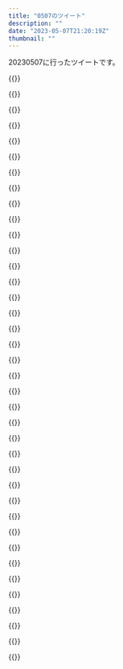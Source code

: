 ```yaml
---
title: "0507のツイート"
description: ""
date: "2023-05-07T21:20:19Z"
thumbnail: ""
---
```

20230507に行ったツイートです。
<!--more-->
{{<tweetlike text="必要とあらばね" screenname="jme/k.h (@JME_KH)" url="https://twitter.com/JME_KH/status/1655004090806718465?ref_src=twsrc%5Etfw" date="May 6 2023">}}

{{<tweetlike text="ケケラ、景和焚き付けるために手段選ばないの邪悪だなあ" screenname="jme/k.h (@JME_KH)" url="https://twitter.com/JME_KH/status/1655004821966159873?ref_src=twsrc%5Etfw" date="May 6 2023">}}

{{<tweetlike text="装備格差" screenname="jme/k.h (@JME_KH)" url="https://twitter.com/JME_KH/status/1655005016648974336?ref_src=twsrc%5Etfw" date="May 6 2023">}}

{{<tweetlike text="ギャンブルの失敗をギャンブルで取り戻そうとするのは良くない考え方だなあ" screenname="jme/k.h (@JME_KH)" url="https://twitter.com/JME_KH/status/1655006282368303105?ref_src=twsrc%5Etfw" date="May 6 2023">}}

{{<tweetlike text="くっころ" screenname="jme/k.h (@JME_KH)" url="https://twitter.com/JME_KH/status/1655009484228665346?ref_src=twsrc%5Etfw" date="May 6 2023">}}

{{<tweetlike text="シオカラだけ復活してるのか" screenname="jme/k.h (@JME_KH)" url="https://twitter.com/JME_KH/status/1655010101399547904?ref_src=twsrc%5Etfw" date="May 6 2023">}}

{{<tweetlike text="その合流は無理があるけど突っ込んだら駄目なところだな" screenname="jme/k.h (@JME_KH)" url="https://twitter.com/JME_KH/status/1655012000253251584?ref_src=twsrc%5Etfw" date="May 6 2023">}}

{{<tweetlike text="失恋" screenname="jme/k.h (@JME_KH)" url="https://twitter.com/JME_KH/status/1655012523278737409?ref_src=twsrc%5Etfw" date="May 6 2023">}}

{{<tweetlike text="マガオロチ" screenname="jme/k.h (@JME_KH)" url="https://twitter.com/JME_KH/status/1655012668443623424?ref_src=twsrc%5Etfw" date="May 6 2023">}}

{{<tweetlike text="クモの前に怪奇ってつけていいのか" screenname="jme/k.h (@JME_KH)" url="https://twitter.com/JME_KH/status/1655014154036744194?ref_src=twsrc%5Etfw" date="May 6 2023">}}

{{<tweetlike text="バスターMAX、飽きるから良くないな\nフォルダ考えてチップで戦うエグゼの良さを無くしちゃう\nでも4、聞くところによると面倒そうだからなあ" screenname="jme/k.h (@JME_KH)" url="https://twitter.com/JME_KH/status/1655027189363130369?ref_src=twsrc%5Etfw" date="May 6 2023">}}

{{<tweetlike text="3のバスターMAXはカウンター取れるから褒めてくれる感があるけど、4はそういうの無いからな\n取ったところでってのもあるけど" screenname="jme/k.h (@JME_KH)" url="https://twitter.com/JME_KH/status/1655031445805727746?ref_src=twsrc%5Etfw" date="May 6 2023">}}

{{<tweetlike text="ナッジスパロウ" screenname="jme/k.h (@JME_KH)" url="https://twitter.com/JME_KH/status/1655121927965671424?ref_src=twsrc%5Etfw" date="May 7 2023">}}

{{<tweetlike text="これは主人公" screenname="jme/k.h (@JME_KH)" url="https://twitter.com/JME_KH/status/1655122347257655296?ref_src=twsrc%5Etfw" date="May 7 2023">}}

{{<tweetlike text="負け獅子" screenname="jme/k.h (@JME_KH)" url="https://twitter.com/JME_KH/status/1655123672397660160?ref_src=twsrc%5Etfw" date="May 7 2023">}}

{{<tweetlike text="これは良くない前フリな気がするな" screenname="jme/k.h (@JME_KH)" url="https://twitter.com/JME_KH/status/1655124519605125121?ref_src=twsrc%5Etfw" date="May 7 2023">}}

{{<tweetlike text="浮いてるビットで振り下ろし防げるのか" screenname="jme/k.h (@JME_KH)" url="https://twitter.com/JME_KH/status/1655125742676738048?ref_src=twsrc%5Etfw" date="May 7 2023">}}

{{<tweetlike text="既存のモデルでプロンプト入れるだけで出した絵は他人にも簡単に出せるっていうことがクリエイティブ差が無いことに繋がるんかなあ\n欲しい絵を出すためにプロンプトの模索するっていうのは技能が必要といえば必要だけど" screenname="jme/k.h (@JME_KH)" url="https://twitter.com/JME_KH/status/1655166779197628417?ref_src=twsrc%5Etfw" date="May 7 2023">}}

{{<tweetlike text="そう考えると創造性みたいなのがあるって言われるにはアウトプットが良い上で他の人には簡単に真似できないっていう面が必要ってことかな\n\nそしてその考えを発展させていくと、AIで簡単な手順で出てくる絵に近い絵を描いてた人の創造性が後から奪われていくっていうことか？" screenname="jme/k.h (@JME_KH)" url="https://twitter.com/JME_KH/status/1655167618180055040?ref_src=twsrc%5Etfw" date="May 7 2023">}}

{{<tweetlike text="もしくは大半の人は現在のAI程度の創造性しか持っていない" screenname="jme/k.h (@JME_KH)" url="https://twitter.com/JME_KH/status/1655167821331177473?ref_src=twsrc%5Etfw" date="May 7 2023">}}

{{<tweetlike text="さすが忠勝、かすり傷すら負わない" screenname="jme/k.h (@JME_KH)" url="https://twitter.com/JME_KH/status/1655168329336909825?ref_src=twsrc%5Etfw" date="May 7 2023">}}

{{<tweetlike text="そこそこ見れる絵を出すための労力が過去一下がった時代にあって、どういろいろやっていくかがあれ\n技術を無くすことは難しいだろうからどうするか" screenname="jme/k.h (@JME_KH)" url="https://twitter.com/JME_KH/status/1655170735302905858?ref_src=twsrc%5Etfw" date="May 7 2023">}}

{{<tweetlike text="死亡フラグ的な" screenname="jme/k.h (@JME_KH)" url="https://twitter.com/JME_KH/status/1655170812310343681?ref_src=twsrc%5Etfw" date="May 7 2023">}}

{{<tweetlike text="完璧な策だ" screenname="jme/k.h (@JME_KH)" url="https://twitter.com/JME_KH/status/1655171680338341890?ref_src=twsrc%5Etfw" date="May 7 2023">}}

{{<tweetlike text="BSで見たけどゴローゲの画像貼りたくなるシーンが来るんだよな\nそしてゴローゲの方はあれでどうしてラクロスの息が多分かかってないんだろうな" screenname="jme/k.h (@JME_KH)" url="https://twitter.com/JME_KH/status/1655172267859677189?ref_src=twsrc%5Etfw" date="May 7 2023">}}

{{<tweetlike text="1話の再話からの成長を見せる時" screenname="jme/k.h (@JME_KH)" url="https://twitter.com/JME_KH/status/1655174011008196609?ref_src=twsrc%5Etfw" date="May 7 2023">}}

{{<tweetlike text="OPかかったし、これは勝ったな" screenname="jme/k.h (@JME_KH)" url="https://twitter.com/JME_KH/status/1655174622982344705?ref_src=twsrc%5Etfw" date="May 7 2023">}}

{{<tweetlike text="OPキャンセル" screenname="jme/k.h (@JME_KH)" url="https://twitter.com/JME_KH/status/1655175232972529665?ref_src=twsrc%5Etfw" date="May 7 2023">}}

{{<tweetlike text="勝敗は戦う前についてるんだなあ" screenname="jme/k.h (@JME_KH)" url="https://twitter.com/JME_KH/status/1655175643078983687?ref_src=twsrc%5Etfw" date="May 7 2023">}}

{{<tweetlike text="謀反フラグ" screenname="jme/k.h (@JME_KH)" url="https://twitter.com/JME_KH/status/1655175830790901760?ref_src=twsrc%5Etfw" date="May 7 2023">}}

{{<tweetlike text="どうする家康 完" screenname="jme/k.h (@JME_KH)" url="https://twitter.com/JME_KH/status/1655176647702888448?ref_src=twsrc%5Etfw" date="May 7 2023">}}

{{<tweetlike text="事後孔明だと少数でゲリラ的に追撃の形にできれば良かったか?\n戦国時代の通信技術とかでちゃんと指揮とか補給とかある形でそれは可能か?" screenname="jme/k.h (@JME_KH)" url="https://twitter.com/JME_KH/status/1655178605180391424?ref_src=twsrc%5Etfw" date="May 7 2023">}}

{{<tweetlike text="そういえば自分も金曜休みにしてるな" screenname="jme/k.h (@JME_KH)" url="https://twitter.com/JME_KH/status/1655182177624285184?ref_src=twsrc%5Etfw" date="May 7 2023">}}

{{<tweetlike text="あれ？ガンダム禁止ってどういう名目でされてるんだっけ?ニカ姉はどういう認識だったんだ?" screenname="jme/k.h (@JME_KH)" url="https://twitter.com/JME_KH/status/1655191662992453633?ref_src=twsrc%5Etfw" date="May 7 2023">}}

{{<tweetlike text="エアリアル以外のMSサイズの機械を神経直結みたいな方法で動かすのが死ぬ原因だから義手義足サイズなら問題ないっていう感じで株式会社ガンダムやってるもんだと思ってたけど今回の反応的に違うのか？\n会社作るあたりのところ見直さないと駄目か" screenname="jme/k.h (@JME_KH)" url="https://twitter.com/JME_KH/status/1655192711312601088?ref_src=twsrc%5Etfw" date="May 7 2023">}}

{{<tweetlike text="自分のアニメの見方的に違う展開がそうならそうなってる映ってない理由があるんだろうとか、自分が思ってた前提と違ってもそうなってるからそうなんだろうくらいの感覚で見てるからどうでもいいといえばどうでもいいんだけど" screenname="jme/k.h (@JME_KH)" url="https://twitter.com/JME_KH/status/1655193347835965440?ref_src=twsrc%5Etfw" date="May 7 2023">}}

{{<tweetlike text="いや、見返すと普通にガンドフォーマットは危険だっていう認識はあるな\nってことは今週のは普通に動かしてるように見えたファラクトもそういうものだっていうことに対する反応か？" screenname="jme/k.h (@JME_KH)" url="https://twitter.com/JME_KH/status/1655194883534229508?ref_src=twsrc%5Etfw" date="May 7 2023">}}

{{<tweetlike text="プレゼンの時って地球寮の面々は居たんだったか居ないんだったか\nいないにしてもあれだから\nやっぱりガンダム乗ってる人が死ぬって言っててその辺何も改良されてないというかそういうものだっていうのを知った反応か？" screenname="jme/k.h (@JME_KH)" url="https://twitter.com/JME_KH/status/1655199695038484482?ref_src=twsrc%5Etfw" date="May 7 2023">}}

